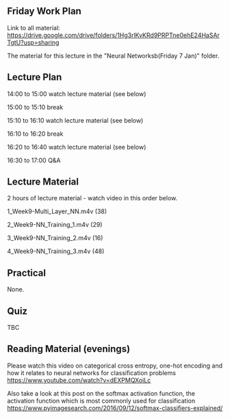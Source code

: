 Friday Work Plan
----------------

Link to all material: https://drive.google.com/drive/folders/1Hg3rlKvKRd9PRPTne0ehE24HaSArTgtU?usp=sharing

The material for this lecture in the "Neural Networksb(Friday 7 Jan)" folder.

Lecture Plan
------------

14:00 to 15:00 watch lecture material (see below)

15:00 to 15:10 break

15:10 to 16:10 watch lecture material (see below)

16:10 to 16:20 break

16:20 to 16:40 watch lecture material (see below)

16:30 to 17:00 Q&A

Lecture Material
----------------
2 hours of lecture material - watch video in this order below.

1_Week9-Multi_Layer_NN.m4v (38)

2_Week9-NN_Training_1.m4v (29)

3_Week9-NN_Training_2.m4v (16)

4_Week9-NN_Training_3.m4v (48)

Practical
---------

None.

Quiz
----

TBC

Reading Material (evenings)
-----------------

Please watch this video on categorical cross entropy, one-hot encoding and how it relates to neural networks for classification problems https://www.youtube.com/watch?v=dEXPMQXoiLc

Also take a look at this post on the softmax activation function, the activation function which is most commonly used for classification https://www.pyimagesearch.com/2016/09/12/softmax-classifiers-explained/

